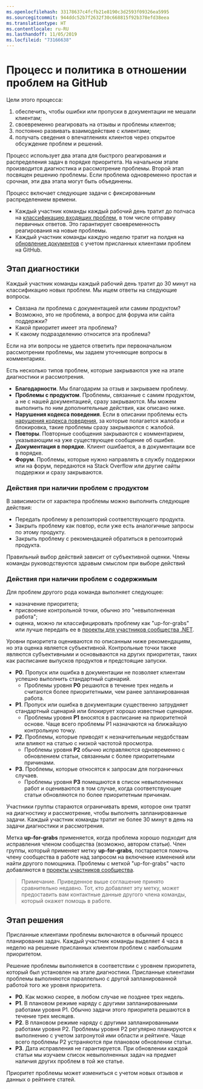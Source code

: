 ```yaml
---
ms.openlocfilehash: 33178637c4fcfb21e8190c3d2593f09326ea5995
ms.sourcegitcommit: 944ddc52b7f2632f30c668815f92b378efd38eea
ms.translationtype: HT
ms.contentlocale: ru-RU
ms.lasthandoff: 11/05/2019
ms.locfileid: "73166638"
---
```

# <a name="github-issues-process-and-policy"></a>Процесс и политика в отношении проблем на GitHub

Цели этого процесса:

1. обеспечить, чтобы ошибки или пропуски в документации не мешали клиентам;
1. своевременно реагировать на отзывы и проблемы клиентов;
1. постоянно развивать взаимодействие с клиентами;
1. получать сведения о впечатлениях клиентов через открытое обсуждение проблем и решений.

Процесс использует два этапа для быстрого реагирования и распределения задач в порядке приоритета. На начальном этапе производится диагностика и рассмотрение проблемы. Второй этап посвящен решению проблемы. Если проблема одновременно простая и срочная, эти два этапа могут быть объединены.

Процесс включает следующие задачи с фиксированным распределением времени.

- Каждый участник команды каждый рабочий день тратит до полчаса на [классификацию входящих проблем](#diagnosis-phase), в том числе отправку первичных ответов. Это гарантирует своевременность реагирования на новые проблемы.
- Каждый участник команды каждую неделю тратит на полдня на [обновление документов](#resolution-phase) с учетом присланных клиентами проблем на GitHub.

## <a name="diagnosis-phase"></a>Этап диагностики

Каждый участник команды каждый рабочий день тратит до 30 минут на классификацию новых проблем. Мы ищем ответы на следующие вопросы.

- Связана ли проблема с документацией или самим продуктом?
- Возможно, это не проблема, а вопрос для форума или сайта поддержки?
- Какой приоритет имеет эта проблема?
- К какому подразделению относится эта проблема?

Если на эти вопросы не удается ответить при первоначальном рассмотрении проблемы, мы задаем уточняющие вопросы в комментариях.

Есть несколько типов проблем, которые закрываются уже на этапе диагностики и рассмотрения.

- **Благодарности**. Мы благодарим за отзыв и закрываем проблему.
- **Проблемы с продуктом**. Проблемы, связанные с самим продуктом, а не с нашей документацией, сразу закрываются. Мы можем выполнить по ним дополнительные действия, как описано ниже.
- **Нарушения кодекса поведения**. Если в описании проблемы есть [нарушения кодекса поведения](https://dotnetfoundation.org/code-of-conduct), за которые полагается жалоба и блокировка, такие проблемы сразу закрываются с жалобой.
- **Повторы**. Повторные сообщения закрываются с комментарием, указывающим на уже существующее сообщение об ошибке.
- **Документация в порядке**. Клиент ошибается, а в документации все в порядке.
- **Форум**. Проблемы, которые нужно направлять в службу поддержки или на форум, передаются на Stack Overflow или другие сайты поддержки и сразу закрываются.

### <a name="actions-on-product-issues"></a>Действия при наличии проблем с продуктом

В зависимости от характера проблемы можно выполнить следующие действия:

- Передать проблему в репозиторий соответствующего продукта.
- Закрыть проблему как повтор, если уже есть аналогичные запросы по этому продукту.
- Закрыть проблему с рекомендацией обратиться в репозиторий продукта.

Правильный выбор действий зависит от субъективной оценки. Члены команды руководствуются здравым смыслом при выборе действий

### <a name="actions-on-content-issues"></a>Действия при наличии проблем с содержимым

Для проблем другого рода команда выполняет следующее:

- назначение приоритета;
- присвоение контрольной точки, обычно это "невыполненная работа";
- оценка, можно ли классифицировать проблему как "up-for-grabs" или лучше передать ее в [проекты для участников сообщества .NET](https://github.com/dotnet/docs/projects/35).

Уровни приоритета оцениваются по описанным ниже рекомендациям, но эта оценка является субъективной. Контрольные точки также являются субъективными и основываются на других приоритетах, таких как расписание выпусков продуктов и предстоящие запуски.

- **P0**. Пропуск или ошибка в документации не позволяет клиентам успешно выполнить стандартный сценарий.
  - Проблемы уровня **P0** решаются в течение трех недель и считаются более приоритетными, чем ранее запланированная работа.
- **P1**. Пропуск или ошибка в документации существенно затрудняет стандартный сценарий или блокирует хорошо известные сценарии.
  - Проблемы уровня **P1** вносятся в расписание на приоритетной основе. Чаще всего проблемы P1 назначаются на ближайшую контрольную точку.
- **P2**. Проблемы, которые приводят к незначительным неудобствам или влияют на статью с низкой частотой просмотра.
  - Проблемы уровня **P2** обычно исправляются одновременно с обновлением статьи, связанным с более приоритетными причинами.
- **P3**. Проблемы, которые относятся к запросам для пограничных случаев.
  - Проблемы уровня **P3** помещаются в список невыполненных работ и оцениваются в том случае, когда соответствующие статьи обновляются по более приоритетным причинам.

Участники группы стараются ограничивать время, которое они тратят на диагностику и рассмотрение, чтобы выполнять запланированные задачи. Каждый участник команды тратит не более 30 минут в день на задачи диагностики и рассмотрения.

Метка **up-for-grabs** применяется, когда проблема хорошо подходит для исправления членом сообщества (возможно, автором статьи). Член группы, который применяет метку **up-for-grabs**, постарается помочь члену сообщества в работе над запросом на включение изменений или найти другого помощника. Проблемы с меткой "up-for-grabs" часто добавляются в [проекты участников сообщества](https://github.com/dotnet/docs/projects/35).

> Примечание. Приведенное выше соглашение принято сравнительно недавно. Тот, кто добавляет эту метку, может предоставить вам контактные данные другого члена команды, который окажет помощь в работе.

## <a name="resolution-phase"></a>Этап решения

Присланные клиентами проблемы включаются в обычный процесс планирования задач. Каждый участник команды выделяет 4 часа в неделю на решение присланных клиентом проблем с наибольшим приоритетом.

Решение проблемы выполняется в соответствии с уровнем приоритета, который был установлен на этапе диагностики. Присланные клиентами проблемы выполняются параллельно с другой запланированной работой того же уровня приоритета.

- **P0**. Как можно скорее, в любом случае не позднее трех недель.
- **P1**. В плановом режиме наряду с другими запланированными работами уровня P1. Обычно задачи этого приоритета решаются в течение трех месяцев.
- **P2**. В плановом режиме наряду с другими запланированными работами уровня P2. Проблемы уровня P2 регулярно планируются к выполнению с учетом затронутой ими области и рейтинге. Чаще всего проблемы P2 устраняются при плановом обновлении статьи.
- **P3**. Дата исправления не гарантируется. При обновлении каждой статьи мы изучаем список невыполненных задач на предмет наличия других проблем в той же статье.

Приоритет проблемы может измениться с учетом новых отзывов и данных о рейтинге статей.
